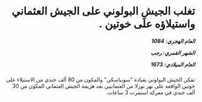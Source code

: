 <h1 dir="rtl">تغلب الجيشِ البولوني على الجيش العثماني واستيلاؤه على خوتين .</h1>

<h5 dir="rtl">العام الهجري:  1084

الشهر القمري: رجب

العام الميلادي: 1673</h5>

<p dir="rtl">تمكن الجيش البولوني بقيادة "سوبياسكي" والمكون من 80 ألف جندي من الاستيلاء على خوتين الواقعة على نهر تورلا من العثمانيين بعد هزيمة الجيش العثماني المكون من 30 ألف جندي في معركة استمرت 3 ساعات.</p></br>
